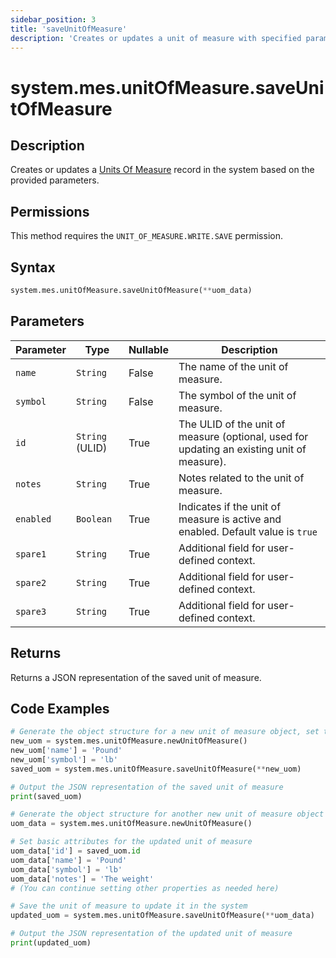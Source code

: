 ```yaml
---
sidebar_position: 3
title: 'saveUnitOfMeasure'
description: 'Creates or updates a unit of measure with specified parameters.'
---
```


# system.mes.unitOfMeasure.saveUnitOfMeasure

## Description

Creates or updates a [Units Of Measure](../../data-model/utility-models/unit-of-measure-model/unit-of-measure) record in the system based on the provided parameters.

## Permissions

This method requires the `UNIT_OF_MEASURE.WRITE.SAVE` permission.

## Syntax

```python
system.mes.unitOfMeasure.saveUnitOfMeasure(**uom_data)
```

## Parameters

| Parameter | Type            | Nullable | Description                                                                                |
| --------- | --------------- | -------- | ------------------------------------------------------------------------------------------ |
| `name`    | `String`        | False    | The name of the unit of measure.                                                           |
| `symbol`  | `String`        | False    | The symbol of the unit of measure.                                                         |
| `id`      | `String` (ULID) | True     | The ULID of the unit of measure (optional, used for updating an existing unit of measure). |
| `notes`   | `String`        | True     | Notes related to the unit of measure.                                                      |
| `enabled` | `Boolean`       | True     | Indicates if the unit of measure is active and enabled. Default value is `true`            |
| `spare1`  | `String`        | True     | Additional field for user-defined context.                                                 |
| `spare2`  | `String`        | True     | Additional field for user-defined context.                                                 |
| `spare3`  | `String`        | True     | Additional field for user-defined context.                                                 |

## Returns

Returns a JSON representation of the saved unit of measure.

## Code Examples

```python
# Generate the object structure for a new unit of measure object, set the parameters and save it
new_uom = system.mes.unitOfMeasure.newUnitOfMeasure()
new_uom['name'] = 'Pound'
new_uom['symbol'] = 'lb'
saved_uom = system.mes.unitOfMeasure.saveUnitOfMeasure(**new_uom)

# Output the JSON representation of the saved unit of measure
print(saved_uom)

# Generate the object structure for another new unit of measure object to update the previous unit of measure
uom_data = system.mes.unitOfMeasure.newUnitOfMeasure()

# Set basic attributes for the updated unit of measure
uom_data['id'] = saved_uom.id
uom_data['name'] = 'Pound'
uom_data['symbol'] = 'lb'
uom_data['notes'] = 'The weight'
# (You can continue setting other properties as needed here)

# Save the unit of measure to update it in the system
updated_uom = system.mes.unitOfMeasure.saveUnitOfMeasure(**uom_data)

# Output the JSON representation of the updated unit of measure
print(updated_uom)
```
